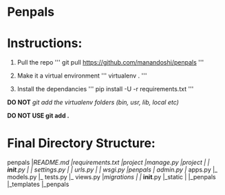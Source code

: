 # Penpals

# Instructions:

1. Pull the repo
'''
git pull https://github.com/manandoshi/penpals
'''

2. Make it a virtual environment
'''
virtualenv .
'''

3.  Install the dependancies
'''
pip install -U -r requirements.txt
'''

**DO NOT** *git add the virtualenv folders (bin, usr, lib, local etc)*

**DO NOT USE git add .**

# Final Directory Structure:

penpals
|_README.md
|_requirements.txt
|_project
	|_manage.py
	|_project
	|	|_ __init__.py
	|	|_ settings.py
	|	|_ urls.py
	|	|_ wsgi.py
	|_penpals
		|_ admin.py
		|_ apps.py
		|_ models.py
		|_ tests.py
		|_ views.py
		|_migrations
		|	|_ __init__.py
		|_static
		|	|_penpals
		|_templates
			|_penpals